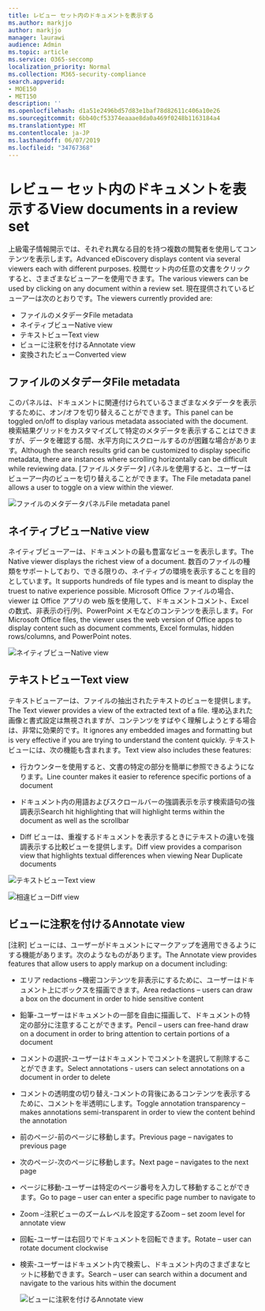 ```yaml
---
title: レビュー セット内のドキュメントを表示する
ms.author: markjjo
author: markjjo
manager: laurawi
audience: Admin
ms.topic: article
ms.service: O365-seccomp
localization_priority: Normal
ms.collection: M365-security-compliance
search.appverid:
- MOE150
- MET150
description: ''
ms.openlocfilehash: d1a51e2496bd57d83e1baf78d82611c406a10e26
ms.sourcegitcommit: 6bb40cf53374eaaae8da0a469f0248b1163184a4
ms.translationtype: MT
ms.contentlocale: ja-JP
ms.lasthandoff: 06/07/2019
ms.locfileid: "34767368"
---
```

# <a name="view-documents-in-a-review-set"></a><span data-ttu-id="14849-102">レビュー セット内のドキュメントを表示する</span><span class="sxs-lookup"><span data-stu-id="14849-102">View documents in a review set</span></span>

<span data-ttu-id="14849-103">上級電子情報開示では、それぞれ異なる目的を持つ複数の閲覧者を使用してコンテンツを表示します。</span><span class="sxs-lookup"><span data-stu-id="14849-103">Advanced eDiscovery displays content via several viewers each with different purposes.</span></span> <span data-ttu-id="14849-104">校閲セット内の任意の文書をクリックすると、さまざまなビューアーを使用できます。</span><span class="sxs-lookup"><span data-stu-id="14849-104">The various viewers can be used by clicking on any document within a review set.</span></span> <span data-ttu-id="14849-105">現在提供されているビューアーは次のとおりです。</span><span class="sxs-lookup"><span data-stu-id="14849-105">The viewers currently provided are:</span></span>

- <span data-ttu-id="14849-106">ファイルのメタデータ</span><span class="sxs-lookup"><span data-stu-id="14849-106">File metadata</span></span>
- <span data-ttu-id="14849-107">ネイティブビュー</span><span class="sxs-lookup"><span data-stu-id="14849-107">Native view</span></span>
- <span data-ttu-id="14849-108">テキストビュー</span><span class="sxs-lookup"><span data-stu-id="14849-108">Text view</span></span>
- <span data-ttu-id="14849-109">ビューに注釈を付ける</span><span class="sxs-lookup"><span data-stu-id="14849-109">Annotate view</span></span>
- <span data-ttu-id="14849-110">変換されたビュー</span><span class="sxs-lookup"><span data-stu-id="14849-110">Converted view</span></span>

## <a name="file-metadata"></a><span data-ttu-id="14849-111">ファイルのメタデータ</span><span class="sxs-lookup"><span data-stu-id="14849-111">File metadata</span></span>

<span data-ttu-id="14849-112">このパネルは、ドキュメントに関連付けられているさまざまなメタデータを表示するために、オン/オフを切り替えることができます。</span><span class="sxs-lookup"><span data-stu-id="14849-112">This panel can be toggled on/off to display various metadata associated with the document.</span></span> <span data-ttu-id="14849-113">検索結果グリッドをカスタマイズして特定のメタデータを表示することはできますが、データを確認する間、水平方向にスクロールするのが困難な場合があります。</span><span class="sxs-lookup"><span data-stu-id="14849-113">Although the search results grid can be customized to display specific metadata, there are instances where scrolling horizontally can be difficult while reviewing data.</span></span> <span data-ttu-id="14849-114">[ファイルメタデータ] パネルを使用すると、ユーザーはビューアー内のビューを切り替えることができます。</span><span class="sxs-lookup"><span data-stu-id="14849-114">The File metadata panel allows a user to toggle on a view within the viewer.</span></span>

![<span data-ttu-id="14849-115">ファイルのメタデータパネル</span><span class="sxs-lookup"><span data-stu-id="14849-115">File metadata panel</span></span>
](../media/Reviewimage2.png)

## <a name="native-view"></a><span data-ttu-id="14849-116">ネイティブビュー</span><span class="sxs-lookup"><span data-stu-id="14849-116">Native view</span></span>

<span data-ttu-id="14849-117">ネイティブビューアーは、ドキュメントの最も豊富なビューを表示します。</span><span class="sxs-lookup"><span data-stu-id="14849-117">The Native viewer displays the richest view of a document.</span></span> <span data-ttu-id="14849-118">数百のファイルの種類をサポートしており、できる限りの、ネイティブの環境を表示することを目的としています。</span><span class="sxs-lookup"><span data-stu-id="14849-118">It supports hundreds of file types and is meant to display the truest to native experience possible.</span></span> <span data-ttu-id="14849-119">Microsoft Office ファイルの場合、viewer は Office アプリの web 版を使用して、ドキュメントコメント、Excel の数式、非表示の行/列、PowerPoint メモなどのコンテンツを表示します。</span><span class="sxs-lookup"><span data-stu-id="14849-119">For Microsoft Office files, the viewer uses the web version of Office apps to display content such as document comments, Excel formulas, hidden rows/columns, and PowerPoint notes.</span></span>

![<span data-ttu-id="14849-120">ネイティブビュー</span><span class="sxs-lookup"><span data-stu-id="14849-120">Native view</span></span>
](../media/Reviewimage3.png)

## <a name="text-view"></a><span data-ttu-id="14849-121">テキストビュー</span><span class="sxs-lookup"><span data-stu-id="14849-121">Text view</span></span>

<span data-ttu-id="14849-122">テキストビューアーは、ファイルの抽出されたテキストのビューを提供します。</span><span class="sxs-lookup"><span data-stu-id="14849-122">The Text viewer provides a view of the extracted text of a file.</span></span> <span data-ttu-id="14849-123">埋め込まれた画像と書式設定は無視されますが、コンテンツをすばやく理解しようとする場合は、非常に効果的です。</span><span class="sxs-lookup"><span data-stu-id="14849-123">It ignores any embedded images and formatting but is very effective if you are trying to understand the content quickly.</span></span> <span data-ttu-id="14849-124">テキストビューには、次の機能も含まれます。</span><span class="sxs-lookup"><span data-stu-id="14849-124">Text view also includes these features:</span></span>

  - <span data-ttu-id="14849-125">行カウンターを使用すると、文書の特定の部分を簡単に参照できるようになります。</span><span class="sxs-lookup"><span data-stu-id="14849-125">Line counter makes it easier to reference specific portions of a document</span></span>

  - <span data-ttu-id="14849-126">ドキュメント内の用語およびスクロールバーの強調表示を示す検索語句の強調表示</span><span class="sxs-lookup"><span data-stu-id="14849-126">Search hit highlighting that will highlight terms within the document as well as the scrollbar</span></span>

  - <span data-ttu-id="14849-127">Diff ビューは、重複するドキュメントを表示するときにテキストの違いを強調表示する比較ビューを提供します。</span><span class="sxs-lookup"><span data-stu-id="14849-127">Diff view provides a comparison view that highlights textual differences when viewing Near Duplicate documents</span></span>

![<span data-ttu-id="14849-128">テキストビュー</span><span class="sxs-lookup"><span data-stu-id="14849-128">Text view</span></span>
](../media/Reviewimage4.png)

![<span data-ttu-id="14849-129">相違ビュー</span><span class="sxs-lookup"><span data-stu-id="14849-129">Diff view</span></span>
](../media/Reviewimage5.png)

## <a name="annotate-view"></a><span data-ttu-id="14849-130">ビューに注釈を付ける</span><span class="sxs-lookup"><span data-stu-id="14849-130">Annotate view</span></span>

<span data-ttu-id="14849-131">[注釈] ビューには、ユーザーがドキュメントにマークアップを適用できるようにする機能があります。次のようなものがあります。</span><span class="sxs-lookup"><span data-stu-id="14849-131">The Annotate view provides features that allow users to apply markup on a document including:</span></span>

  - <span data-ttu-id="14849-132">エリア redactions –機密コンテンツを非表示にするために、ユーザーはドキュメント上にボックスを描画できます。</span><span class="sxs-lookup"><span data-stu-id="14849-132">Area redactions – users can draw a box on the document in order to hide sensitive content</span></span>

  - <span data-ttu-id="14849-133">鉛筆-ユーザーはドキュメントの一部を自由に描画して、ドキュメントの特定の部分に注意することができます。</span><span class="sxs-lookup"><span data-stu-id="14849-133">Pencil – users can free-hand draw on a document in order to bring attention to certain portions of a document</span></span>

  - <span data-ttu-id="14849-134">コメントの選択-ユーザーはドキュメントでコメントを選択して削除することができます。</span><span class="sxs-lookup"><span data-stu-id="14849-134">Select annotations - users can select annotations on a document in order to delete</span></span>

  - <span data-ttu-id="14849-135">コメントの透明度の切り替え-コメントの背後にあるコンテンツを表示するために、コメントを半透明にします。</span><span class="sxs-lookup"><span data-stu-id="14849-135">Toggle annotation transparency – makes annotations semi-transparent in order to view the content behind the annotation</span></span>

  - <span data-ttu-id="14849-136">前のページ-前のページに移動します。</span><span class="sxs-lookup"><span data-stu-id="14849-136">Previous page – navigates to previous page</span></span>

  - <span data-ttu-id="14849-137">次のページ-次のページに移動します。</span><span class="sxs-lookup"><span data-stu-id="14849-137">Next page – navigates to the next page</span></span>

  - <span data-ttu-id="14849-138">ページに移動-ユーザーは特定のページ番号を入力して移動することができます。</span><span class="sxs-lookup"><span data-stu-id="14849-138">Go to page – user can enter a specific page number to navigate to</span></span>

  - <span data-ttu-id="14849-139">Zoom –注釈ビューのズームレベルを設定する</span><span class="sxs-lookup"><span data-stu-id="14849-139">Zoom – set zoom level for annotate view</span></span>

  - <span data-ttu-id="14849-140">回転-ユーザーは右回りでドキュメントを回転できます。</span><span class="sxs-lookup"><span data-stu-id="14849-140">Rotate – user can rotate document clockwise</span></span>

  - <span data-ttu-id="14849-141">検索-ユーザーはドキュメント内で検索し、ドキュメント内のさまざまなヒットに移動できます。</span><span class="sxs-lookup"><span data-stu-id="14849-141">Search – user can search within a document and navigate to the various hits within the document</span></span>
    
    ![<span data-ttu-id="14849-142">ビューに注釈を付ける</span><span class="sxs-lookup"><span data-stu-id="14849-142">Annotate view</span></span>
    ](../media/Reviewimage1.png)